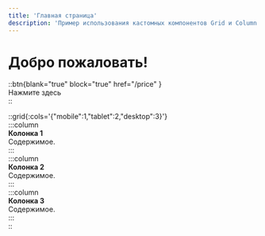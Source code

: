 ```yaml
---
title: 'Главная страница'
description: 'Пример использования кастомных компонентов Grid и Column'
---
```


# Добро пожаловать!

::btn{blank="true" block="true" href="/price" }  
 Нажмите здесь  
::

::grid{:cols='{"mobile":1,"tablet":2,"desktop":3}'}  
 :::column  
 **Колонка 1**  
 Содержимое.  
 :::  
 :::column  
 **Колонка 2**  
 Содержимое.  
 :::  
 :::column  
 **Колонка 3**  
 Содержимое.  
 :::  
::
